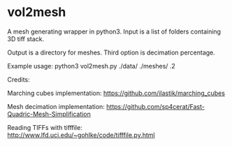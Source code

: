 # vol2mesh

A mesh generating wrapper in python3. Input is a list of folders containing 3D tiff stack. 

Output is a directory for meshes. Third option is decimation percentage.

Example usage: python3 vol2mesh.py ./data/ ./meshes/ .2


Credits:

Marching cubes implementation: https://github.com/ilastik/marching_cubes

Mesh decimation implementation: https://github.com/sp4cerat/Fast-Quadric-Mesh-Simplification

Reading TIFFs with tifffile: http://www.lfd.uci.edu/~gohlke/code/tifffile.py.html

